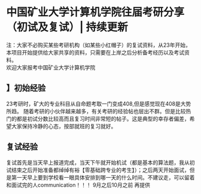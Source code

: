 # 中国矿业大学计算机学院往届考研分享（初试及复试）| 持续更新
注：大家不必购买某些考研机构（如某些小红帽子）的复试资料，从23年开始，本项目开始提供给大家共享的资料，只需要在上岸之后分析备考经历以及考试资料。   
欢迎大家报考中国矿业大学计算机学院
## 】初始经验
  23考研时，矿大的专业科目从自命题考取一门变成408,但是感觉现在408是大势所趋。
  随着考研的小伙伴越来越多，有关考研的经验帖也层出不群。但是比较热门的都是初试分数比较高而且复习时间非常短的帖子。这是典型的幸存者偏差，希望大家保持冷静的心态，按部就班的复习就好。
## 复试经验
  复试首先是当天早上报道完成，当天下午就开始机试（都是基本的算法题，我从初试结束之后开始准备都绰绰有裕【零基础跨专业的考生】）；之后两天开始面试，但是第一天早上要到学校看一眼具体安排到哪一天的什么时间。不建议走，可以留着和面试完的人communication！！！
  9月之后10月之前 再提供
